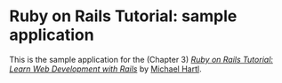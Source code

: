 # Ruby on Rails Tutorial: sample application

This is the sample application for the (Chapter 3)
[*Ruby on Rails Tutorial:
Learn Web Development with Rails*](http://www.railstutorial.org/)
by [Michael Hartl](http://www.michaelhartl.com/).